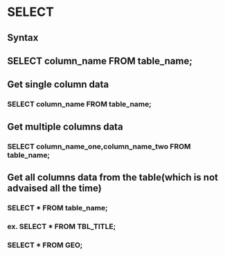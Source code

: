 # SELECT

## Syntax

## SELECT column_name FROM table_name;

## Get single column data

### SELECT column_name FROM table_name;

## Get multiple columns data

### SELECT column_name_one,column_name_two FROM table_name;

## Get all columns data from the table(which is not advaised all the time)

### SELECT \* FROM table_name;

### ex. SELECT \* FROM TBL_TITLE;

### SELECT \* FROM GEO;
